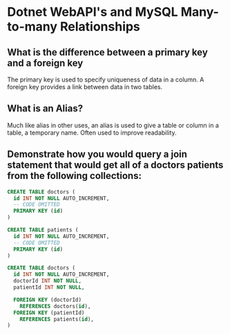 # Dotnet WebAPI's and MySQL Many-to-many Relationships

## What is the difference between a primary key and a foreign key
The primary key is used to specify uniqueness of data in a column.  A foreign key provides a link between data in two tables.

## What is an Alias?
Much like alias in other uses, an alias is used to give a table or column in a table, a temporary name.  Often used to improve readability.

## Demonstrate how you would query a join statement that would get all of a doctors patients from the following collections:
```sql
CREATE TABLE doctors (
  id INT NOT NULL AUTO_INCREMENT,
  -- CODE OMITTED
  PRIMARY KEY (id)
)

CREATE TABLE patients (
  id INT NOT NULL AUTO_INCREMENT,
  -- CODE OMITTED
  PRIMARY KEY (id)
)

CREATE TABLE doctors (
  id INT NOT NULL AUTO_INCREMENT,
  doctorId INT NOT NULL,
  patientId INT NOT NULL,

  FOREIGN KEY (doctorId)
    REFERENCES doctors(id),
  FOREIGN KEY (patientId)
    REFERENCES patients(id),
)
```
